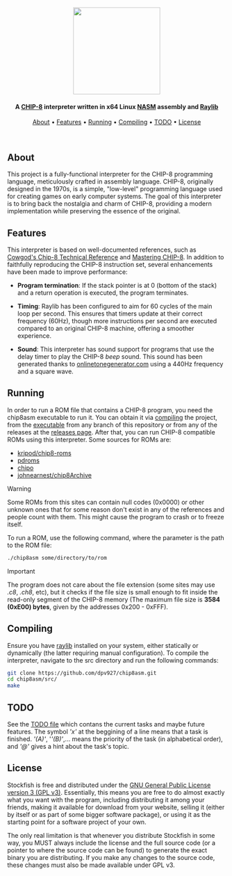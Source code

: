 <h1 align="center">
      <img src="https://github.com/dpv927/chip8asm/assets/113710742/8a5c14ea-02cf-479d-b442-98cfc772d235" height="200">
</h1>

<!-- Project Description -->
<h4 align="center">A <a href="https://en.wikipedia.org/wiki/CHIP-8">CHIP-8</a> interpreter written in x64 Linux <a href="https://www.nasm.us/">NASM</a> assembly and <a href="https://www.raylib.com/">Raylib</a></h4>

<!-- Quick links -->
<p align="center">
  <a href="#about">About</a> •
  <a href="#features">Features</a> •
  <a href="#running">Running</a> •
  <a href="#compiling">Compiling</a> •
  <a href="#todo">TODO</a> •
  <a href="#license">License</a>
</p><br>

## About

This project is a fully-functional interpreter for the CHIP-8 programming 
language, meticulously crafted in assembly language. CHIP-8, originally 
designed in the 1970s, is a simple, "low-level" programming language used for 
creating games on early computer systems. The goal of this interpreter is to 
bring back the nostalgia and charm of CHIP-8, providing a modern implementation
while preserving the essence of the original.

## Features

This interpreter is based on well-documented references, such as 
[Cowgod's Chip-8 Technical Reference] and [Mastering CHIP-8]. In addition to 
faithfully reproducing the CHIP-8 instruction set, several enhancements have 
been made to improve performance:

- **Program termination**: If the stack pointer is at 0 (bottom of the stack) 
and a return operation is executed, the program terminates.

- **Timing**: Raylib has been configured to aim for 60 cycles of the main loop
per second. This ensures that timers update at their correct frequency (60Hz), 
though more instructions per second are executed compared to an original CHIP-8 
machine, offering a smoother experience.

- **Sound**: This interpreter has sound support for programs that use the delay
timer to play the CHIP-8 *beep* sound. This sound has been generated thanks to
[onlinetonegenerator.com] using a 440Hz frequency and a square wave.

## Running

In order to run a ROM file that contains a CHIP-8 program, you need the 
chip8asm executable to run it. You can obtain it via [compiling](#compiling) 
the project, from the [executable] from any branch of this repository or from 
any of the releases at the [releases page]. After that, you can run CHIP-8 
compatible ROMs using this interpreter. Some sources for ROMs are:

- [kripod/chip8-roms](https://github.com/kripod/chip8-roms)
- [pdroms](https://www.zophar.net/pdroms/chip8.html)
- [chipo](https://chipo.ber.gp)
- [johnearnest/chip8Archive](https://johnearnest.github.io/chip8Archive)

> [!WARNING]  
> Some ROMs from this sites can contain null codes (0x0000) or other unknown 
> ones that for some reason don't exist in any of the references and people 
> count with them. This might cause the program to crash or to freeze itself.

To run a ROM, use the following command, where the parameter is the path to
the ROM file:

```bash
./chip8asm some/directory/to/rom
```

> [!IMPORTANT]
> The program does not care about the file extension (some sites may use 
> *.c8*, *.ch8*, etc), but it checks if the file size is small enough to fit
> inside the read-only segment of the CHIP-8 memory (The maximum file size is
> **3584 (0xE00) bytes**, given by the addresses 0x200 - 0xFFF).

## Compiling

Ensure you have [raylib] installed on your system, either statically or 
dynamically (the latter requiring manual configuration). To compile the 
interpreter, navigate to the src directory and run the following commands:

```bash
git clone https://github.com/dpv927/chip8asm.git
cd chip8asm/src/
make
```

## TODO

See the [TODO file] which contans the current tasks and maybe future features.
The symbol *'x'* at the beggining of a line means that a task is finished. 
*'(A)'*, '*'(B)'*,... means the priority of the task (in alphabetical order),
and *'@'* gives a hint about the task's topic.

## License

Stockfish is free and distributed under the [GNU General Public License version
3 (GPL v3)]. Essentially, this means you are free to do almost exactly what you
want with the program, including distributing it among your friends, making it
available for download from your website, selling it (either by itself or as
part of some bigger software package), or using it as the starting point for a
software project of your own.

The only real limitation is that whenever you distribute Stockfish in some way,
you MUST always include the license and the full source code (or a pointer to
where the source code can be found) to generate the exact binary you are
distributing. If you make any changes to the source code, these changes must 
also be made available under GPL v3.


[Cowgod's Chip-8 Technical Reference]: http://devernay.free.fr/hacks/chip8/C8TECH10.HTM#0.1
[Mastering CHIP-8]: https://github.com/mattmikolay/chip-8/wiki/Mastering-CHIP%E2%80%908
[onlinetonegenerator.com]: https://onlinetonegenerator.com
[compiling]: #compile
[executable]: bin/chip8asm
[releases page]: https://github.com/dpv927/chip8asm/releases
[raylib]: https://github.com/raysan5/raylib/wiki/Working-on-GNU-Linux
[TODO file]: TODO.txt
[GNU General Public License version 3 (GPL v3)]: LICENSE
